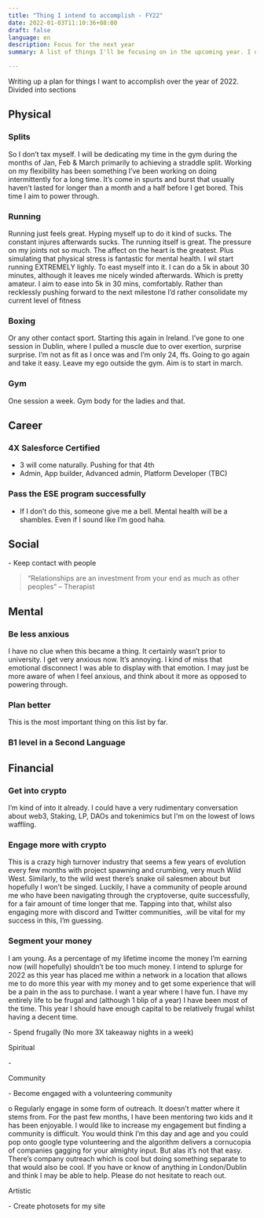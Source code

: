 ```yaml
---
title: "Thing I intend to accomplish - FY22"
date: 2022-01-03T11:10:36+08:00
draft: false
language: en
description: Focus for the next year
summary: A list of things I'll be focusing on in the upcoming year. I usually send these to myself 1 year ahead with the futureme email service. At the end of most year I just receive an email from my past self holding my current self accountable. This is essentially that

---
```


Writing up a plan for things I want to accomplish over the year of 2022. Divided into sections

 

## Physical

### Splits

So I don’t tax myself. I will be dedicating my time in the gym during the months of Jan, Feb & March primarily to achieving a straddle split. Working on my flexibility has been something I’ve been working on doing intermittently for a long time. It’s come in spurts and burst that usually haven’t lasted for longer than a month and a half before I get bored. This time I aim to power through.

### Running

Running just feels great. Hyping myself up to do it kind of sucks. The constant injures afterwards sucks. The running itself is great. The pressure on my joints not so much. The affect on the heart is the greatest. Plus simulating that physical stress is fantastic for mental health. I wil start running EXTREMELY lighly. To east myself into it. I can do a 5k in about 30 minutes, although it leaves me nicely winded afterwards. Which is pretty amateur. I aim to ease into 5k in 30 mins, comfortably. Rather than recklessly pushing forward to the next milestone I’d rather consolidate my current level of fitness

### Boxing

Or any other contact sport. Starting this again in Ireland. I’ve gone to one session in Dublin, where I pulled a muscle due to over exertion, surprise surprise. I’m not as fit as I once was and I’m only 24, ffs. Going to go again and take it easy. Leave my ego outside the gym. Aim is to start in march.

### Gym

One session a week. Gym body for the ladies and that.

## Career

### 4X Salesforce Certified

- 3 will come naturally. Pushing for that 4th
- Admin, App builder, Advanced admin, Platform Developer (TBC)

### Pass the ESE program successfully

- If I don’t do this, someone give me a bell. Mental health will be a shambles. Even if I sound like I’m good haha.

## Social

\-    Keep contact with people

> “Relationships are an investment from your end as much as other peoples” – Therapist

## Mental 

### Be less anxious

I have no clue when this became a thing. It certainly wasn’t prior to university. I get very anxious now. It’s annoying. I kind of miss that emotional disconnect I was able to display with that emotion. I may just be more aware of when I feel anxious, and think about it more as opposed to powering through.

### Plan better

This is the most important thing on this list by far.

### B1 level in a Second Language

## Financial

### Get into crypto 

I’m kind of into it already. I could have a very rudimentary conversation about web3, Staking, LP, DAOs and tokenimics but I'm on the lowest of lows waffling.

### Engage more with crypto

This is a crazy high turnover industry that seems a few years of evolution every few months with project spawning and crumbing, very much Wild West. Similarly, to the wild west there’s snake oil salesmen about but hopefully I won’t be singed. Luckily, I have a community of people around me who have been navigating through the cryptoverse, quite successfully, for a fair amount of time longer that me. Tapping into that, whilst also engaging more with discord and Twitter communities, .will be vital for my success in this, I’m guessing.

### Segment your money

 I am young. As a percentage of my lifetime income the money I’m earning now (will hopefully) shouldn’t be too much money. I intend to splurge for 2022 as this year has placed me within a network in a location that allows me to do more this year with my money and to get some experience that will be a pain in the ass to purchase. I want a year where I have fun. I have my entirely life to be frugal and (although 1 blip of a year) I have been most of the time. This year I should have enough capital to be relatively frugal whilst having a decent time.

\-    Spend frugally (No more 3X takeaway nights in a week)

Spiritual

\-    

Community

\-    Become engaged with a volunteering community

o  Regularly engage in some form of outreach. It doesn’t matter where it stems from. For the past few months, I have been mentoring two kids and it has been enjoyable. I would like to increase my engagement but finding a community is difficult. You would think I’m this day and age and you could pop onto google type volunteering and the algorithm delivers a cornucopia of companies gagging for your almighty input. But alas it’s not that easy. There’s company outreach which is cool but doing something separate to that would also be cool. If you have or know of anything in London/Dublin and think I may be able to help. Please do not hesitate to reach out.  

Artistic

\-    Create photosets for my site

 

 